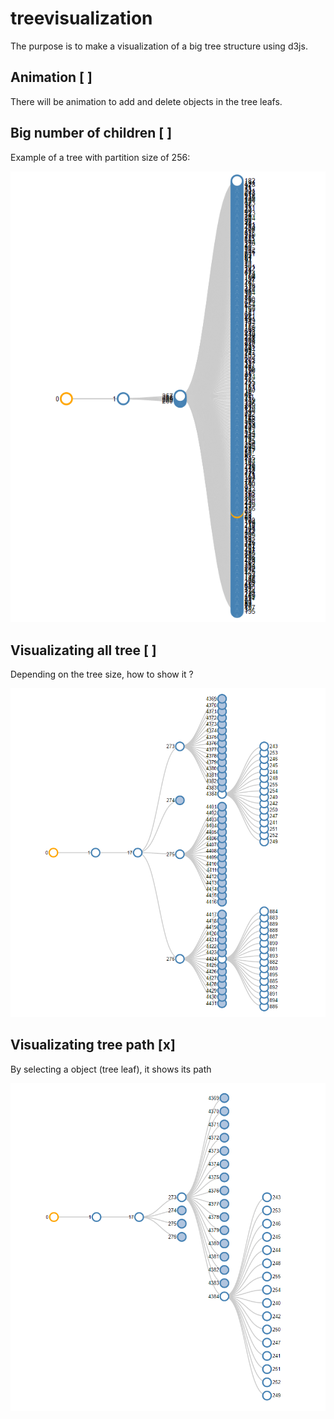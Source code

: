 # treevisualization

The purpose is to make a visualization of a big tree structure using d3js.

## Animation [ ]
There will be animation to add and delete objects in the tree leafs.

## Big number of children [ ]

Example of a tree with partition size of 256:

![Many children](images/nrChildren.PNG)

## Visualizating all tree [ ]

Depending on the tree size, how to show it ?

![Complete tree](images/bigTree.PNG)

## Visualizating tree path [x]

By selecting a object (tree leaf), it shows its path

![Tree path](images/pathTree.PNG)
